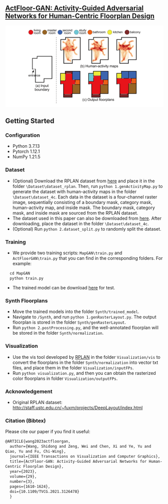 ## [ActFloor-GAN: Activity-Guided Adversarial Networks for Human-Centric Floorplan Design](https://arxiv.org/pdf/2111.03545)
![Paper Image](./ActFloorGAN.png)

## Getting Started

### Configuration
* Python 3.7.13
* Pytorch 1.12.1
* NumPy 1.21.5

### Dataset

* (Optional) Download the RPLAN dataset from [here](http://staff.ustc.edu.cn/~fuxm/projects/DeepLayout/index.html) and place it in the folder `\Dataset\dataset_rplan`. Then, run `python 1.genActivityMap.py` to generate the dataset with human-activity maps in the folder `\Dataset\dataset_4c`. Each data in the dataset is a four-channel raster image, sequentially consisting of a boundary mask, category mask, human-activity map, and inside mask. The boundary mask, category mask, and inside mask are sourced from the RPLAN dataset.
* The dataset used in this paper can also be downloaded from [here](https://drive.google.com/file/d/1tCtRZ92RFmX3YR-Y1Wky71QIOmIC7jz0/view?usp=sharing). After downloading, place the dataset in the folder `\Dataset\dataset_4c`.
* (Optional) Run `python 2.dataset_split.py` to randomly split the dataset.

### Training

* We provide two training scripts: `MapGAN\train.py` and `ActFloorGAN\train.py` that you can find in the corresponding folders. For example:
```
  cd MapGAN
  python train.py
```

* The trained model can be download [here](https://drive.google.com/file/d/1Pk002-MS7pwBC4wNCgZfkZNGlyYj1DCQ/view?usp=drive_link) for test.

### Synth Floorplans

* Move the trained models into the folder `Synth/trained_model`.
* Navigate to `/Synth`, and run `python 1.genRasterLayout.py`. The output floorplan is stored in the folder `Synth/genRasterLayout`.
* Run `python 2.postProcessing.py`, and the well-annotated floorplan will be stored in the folder `Synth/normalization`.

### Visualization

* Use the vis tool developed by [RPLAN](http://staff.ustc.edu.cn/~fuxm/projects/DeepLayout/index.html) in the folder `Visualization/vis` to convert the floorplans in the folder `Synth/normalization` into vector txt files, and place them in the folder `Visualization/inputFPs`.
* Run `python visualization.py`, and then you can obtain the rasterized color floorplans in folder `Visualization/outputFPs`.

### Acknowledgement
* Original RPLAN dataset: http://staff.ustc.edu.cn/~fuxm/projects/DeepLayout/index.html

### Citation (Bibtex)
Please cite our paper if you find it useful:

``` 
@ARTICLE{wang2023actfloorgan,
  author={Wang, Shidong and Zeng, Wei and Chen, Xi and Ye, Yu and Qiao, Yu and Fu, Chi-Wing},
  journal={IEEE Transactions on Visualization and Computer Graphics}, 
  title={ActFloor-GAN: Activity-Guided Adversarial Networks for Human-Centric Floorplan Design}, 
  year={2023},
  volume={29},
  number={3},
  pages={1610-1624},
  doi={10.1109/TVCG.2021.3126478}
  }
``` 

